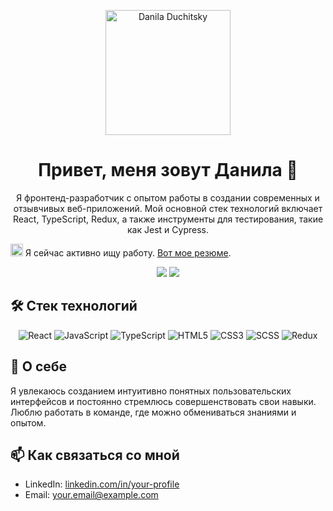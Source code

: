 <p align="center">
  <img src="https://avatars.githubusercontent.com/u/145374570?s=400&u=55c7504dcd1fab8bba63806256627638fa47eadd&v=4" alt="Danila Duchitsky" width="200" />
</p>

<h1 align="center">Привет, меня зовут Данила 👋</h1>

<p align="center">
  Я фронтенд-разработчик с опытом работы в создании современных и отзывчивых веб-приложений. 
  Мой основной стек технологий включает React, TypeScript, Redux, а также инструменты для тестирования, такие как Jest и Cypress.
</p>

<p align="left">
  <img src="https://img.icons8.com/ios/50/000000/open-door.png" width="20"/> Я сейчас активно ищу работу. <a href="https://hh.ru/applicant/resumes/view?resume=a363a3e8ff0cb25bdd0039ed1f424e6f58314e">Вот мое резюме</a>.
</p>

<p align="center">
  <a href="https://linkedin.com/in/danila-duchitsky-a63771314" target="_blank"><img src="https://img.shields.io/badge/-LinkedIn-blue?style=flat&logo=Linkedin&logoColor=white" /></a>
  <a href="mailto:danila.f1n1@yandex.ru"><img src="https://img.shields.io/badge/Email-D14836?style=flat&logo=gmail&logoColor=white" /></a>
</p>

## 🛠️ Стек технологий

<p align="center">
  <img src="https://img.icons8.com/color/120/000000/react-native.png" alt="React"/>
  <img src="https://img.icons8.com/color/120/000000/javascript.png" alt="JavaScript"/>
  <img src="https://img.icons8.com/color/120/000000/typescript.png" alt="TypeScript"/>
  <img src="https://img.icons8.com/color/120/000000/html-5.png" alt="HTML5"/>
  <img src="https://img.icons8.com/color/120/000000/css3.png" alt="CSS3"/>
  <img src="https://img.icons8.com/color/120/000000/sass.png" alt="SCSS"/>
  <img src="https://img.icons8.com/color/120/000000/redux.png" alt="Redux"/>
</p>
  
## 🌱 О себе

Я увлекаюсь созданием интуитивно понятных пользовательских интерфейсов и постоянно стремлюсь совершенствовать свои навыки. Люблю работать в команде, где можно обмениваться знаниями и опытом.

## 📫 Как связаться со мной

- LinkedIn: [linkedin.com/in/your-profile](https://linkedin.com/in/danila-duchitsky-a63771314)
- Email: [your.email@example.com](mailto:danila.f1n1@yandex.ru)
